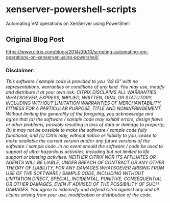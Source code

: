# xenserver-powershell-scripts
Automating VM operations on XenServer using PowerShell

## Original Blog Post
https://www.citrix.com/blogs/2014/09/10/scripting-automating-vm-operations-on-xenserver-using-powershell/


### Disclaimer:
*This software / sample code is provided to you “AS IS” with no representations, warranties or conditions of any kind. You may use, modify and distribute it at your own risk. CITRIX DISCLAIMS ALL WARRANTIES WHATSOEVER, EXPRESS, IMPLIED, WRITTEN, ORAL OR STATUTORY, INCLUDING WITHOUT LIMITATION WARRANTIES OF MERCHANTABILITY, FITNESS FOR A PARTICULAR PURPOSE, TITLE AND NONINFRINGEMENT. Without limiting the generality of the foregoing, you acknowledge and agree that (a) the software / sample code may exhibit errors, design flaws or other problems, possibly resulting in loss of data or damage to property; (b) it may not be possible to make the software / sample code fully functional; and (c) Citrix may, without notice or liability to you, cease to make available the current version and/or any future versions of the software / sample code. In no event should the software / code be used to support of ultra-hazardous activities, including but not limited to life support or blasting activities. NEITHER CITRIX NOR ITS AFFILIATES OR AGENTS WILL BE LIABLE, UNDER BREACH OF CONTRACT OR ANY OTHER THEORY OF LIABILITY, FOR ANY DAMAGES WHATSOEVER ARISING FROM USE OF THE SOFTWARE / SAMPLE CODE, INCLUDING WITHOUT LIMITATION DIRECT, SPECIAL, INCIDENTAL, PUNITIVE, CONSEQUENTIAL OR OTHER DAMAGES, EVEN IF ADVISED OF THE POSSIBILITY OF SUCH DAMAGES. You agree to indemnify and defend Citrix against any and all claims arising from your use, modification or distribution of the code.*
